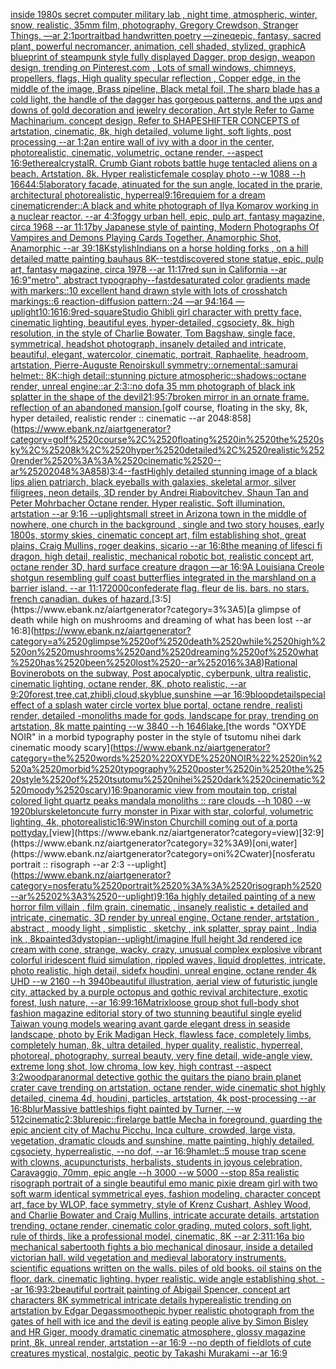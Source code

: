 [inside 1980s secret computer military lab , night time, atmospheric, winter, snow, realistic, 35mm film, photography, Gregory Crewdson, Stranger Things, —ar 2:1](https://www.ebank.nz/aiartgenerator?category=inside%25201980s%2520secret%2520computer%2520military%2520lab%2520%2C%2520night%2520time%2C%2520atmospheric%2C%2520winter%2C%2520snow%2C%2520realistic%2C%252035mm%2520film%2C%2520photography%2C%2520Gregory%2520Crewdson%2C%2520Stranger%2520Things%2C%2520%E2%80%94ar%25202%3A1)[portrait](https://www.ebank.nz/aiartgenerator?category=portrait)[bad handwritten poetry —zineq](https://www.ebank.nz/aiartgenerator?category=bad%2520handwritten%2520poetry%2520%E2%80%94zineq)[epic, fantasy, sacred plant, powerful necromancer, animation, cell shaded, stylized, graphic](https://www.ebank.nz/aiartgenerator?category=epic%2C%2520fantasy%2C%2520sacred%2520plant%2C%2520powerful%2520necromancer%2C%2520animation%2C%2520cell%2520shaded%2C%2520stylized%2C%2520graphic)[A blueprint of steampunk style fully displayed Dagger, prop design, weapon design,  trending on Pinterest.com , Lots of small windows, chimneys, propellers, flags, High quality specular reflection ,  Copper  edge, in the middle of the image, Brass pipeline,  Black metal foil,  The sharp blade has a cold light, the handle of the dagger has gorgeous patterns, and the ups and downs of gold decoration and jewelry decoration, Art style Refer to Game Machinarium.  concept design, Refer to SHAPESHIFTER CONCEPTS  of artstation, cinematic,  8k, high detailed,  volume light,  soft lights,  post processing    --ar 1:2](https://www.ebank.nz/aiartgenerator?category=A%2520blueprint%2520of%2520steampunk%2520style%2520fully%2520displayed%2520Dagger%2C%2520prop%2520design%2C%2520weapon%2520design%2C%2520%2520trending%2520on%2520Pinterest.com%2520%2C%2520Lots%2520of%2520small%2520windows%2C%2520chimneys%2C%2520propellers%2C%2520flags%2C%2520High%2520quality%2520specular%2520reflection%2520%2C%2520%2520Copper%2520%2520edge%2C%2520in%2520the%2520middle%2520of%2520the%2520image%2C%2520Brass%2520pipeline%2C%2520%2520Black%2520metal%2520foil%2C%2520%2520The%2520sharp%2520blade%2520has%2520a%2520cold%2520light%2C%2520the%2520handle%2520of%2520the%2520dagger%2520has%2520gorgeous%2520patterns%2C%2520and%2520the%2520ups%2520and%2520downs%2520of%2520gold%2520decoration%2520and%2520jewelry%2520decoration%2C%2520Art%2520style%2520Refer%2520to%2520Game%2520Machinarium.%2520%2520concept%2520design%2C%2520Refer%2520to%2520SHAPESHIFTER%2520CONCEPTS%2520%2520of%2520artstation%2C%2520cinematic%2C%2520%25208k%2C%2520high%2520detailed%2C%2520%2520volume%2520light%2C%2520%2520soft%2520lights%2C%2520%2520post%2520processing%2520%2520%2520%2520--ar%25201%3A2)[an entire wall of ivy with a door in the center, photorealistic, cinematic, volumetric, octane render, --aspect 16:9](https://www.ebank.nz/aiartgenerator?category=an%2520entire%2520wall%2520of%2520ivy%2520with%2520a%2520door%2520in%2520the%2520center%2C%2520photorealistic%2C%2520cinematic%2C%2520volumetric%2C%2520octane%2520render%2C%2520--aspect%252016%3A9)[ethereal](https://www.ebank.nz/aiartgenerator?category=ethereal)[crystal](https://www.ebank.nz/aiartgenerator?category=crystal)[R. Crumb ](https://www.ebank.nz/aiartgenerator?category=R.%2520Crumb%2520)[Giant robots battle huge tentacled aliens on a beach. Artstation. 8k. Hyper realistic](https://www.ebank.nz/aiartgenerator?category=Giant%2520robots%2520battle%2520huge%2520tentacled%2520aliens%2520on%2520a%2520beach.%2520Artstation.%25208k.%2520Hyper%2520realistic)[female cosplay photo --w 1088 --h 1664](https://www.ebank.nz/aiartgenerator?category=female%2520cosplay%2520photo%2520--w%25201088%2520--h%25201664)[4:5](https://www.ebank.nz/aiartgenerator?category=4%3A5)[laboratory facade, atinuated for the sun angle, located in the prarie, architectural photorealistic, hyperreal](https://www.ebank.nz/aiartgenerator?category=laboratory%2520facade%2C%2520atinuated%2520for%2520the%2520sun%2520angle%2C%2520located%2520in%2520the%2520prarie%2C%2520architectural%2520photorealistic%2C%2520hyperreal)[9:16](https://www.ebank.nz/aiartgenerator?category=9%3A16)[requiem for a dream cinematic](https://www.ebank.nz/aiartgenerator?category=requiem%2520for%2520a%2520dream%2520cinematic)[render::](https://www.ebank.nz/aiartgenerator?category=render%3A%3A)[A black and white photograph of Ilya Komarov working in a nuclear reactor. --ar 4:3](https://www.ebank.nz/aiartgenerator?category=A%2520black%2520and%2520white%2520photograph%2520of%2520Ilya%2520Komarov%2520working%2520in%2520a%2520nuclear%2520reactor.%2520--ar%25204%3A3)[foggy urban hell, epic, pulp art, fantasy magazine, circa 1968 --ar 11:17](https://www.ebank.nz/aiartgenerator?category=foggy%2520urban%2520hell%2C%2520epic%2C%2520pulp%2520art%2C%2520fantasy%2520magazine%2C%2520circa%25201968%2520--ar%252011%3A17)[by Japanese style of painting, Modern Photographs Of Vampires and Demons Playing Cards Together, Anamorphic Shot, Anamorphic --ar 39:1](https://www.ebank.nz/aiartgenerator?category=by%2520Japanese%2520style%2520of%2520painting%2C%2520Modern%2520Photographs%2520Of%2520Vampires%2520and%2520Demons%2520Playing%2520Cards%2520Together%2C%2520Anamorphic%2520Shot%2C%2520Anamorphic%2520--ar%252039%3A1)[8K](https://www.ebank.nz/aiartgenerator?category=8K)[stylish](https://www.ebank.nz/aiartgenerator?category=stylish)[Indians on a horse holding forks , on a hill detailed matte painting bauhaus 8K](https://www.ebank.nz/aiartgenerator?category=Indians%2520on%2520a%2520horse%2520holding%2520forks%2520%2C%2520on%2520a%2520hill%2520detailed%2520matte%2520painting%2520bauhaus%25208K)[--test](https://www.ebank.nz/aiartgenerator?category=--test)[discovered stone statue, epic, pulp art, fantasy magazine, circa 1978 --ar 11:17](https://www.ebank.nz/aiartgenerator?category=discovered%2520stone%2520statue%2C%2520epic%2C%2520pulp%2520art%2C%2520fantasy%2520magazine%2C%2520circa%25201978%2520--ar%252011%3A17)[red sun in California --ar 16:9](https://www.ebank.nz/aiartgenerator?category=red%2520sun%2520in%2520California%2520--ar%252016%3A9)["metro", abstract typography](https://www.ebank.nz/aiartgenerator?category=%22metro%22%2C%2520abstract%2520typography)[--fast](https://www.ebank.nz/aiartgenerator?category=--fast)[desaturated color gradients made with markers::10 excellent hand drawn style with lots of crosshatch markings::6 reaction-diffusion pattern::24 —ar 94:164 —uplight](https://www.ebank.nz/aiartgenerator?category=desaturated%2520color%2520gradients%2520made%2520with%2520markers%3A%3A10%2520excellent%2520hand%2520drawn%2520style%2520with%2520lots%2520of%2520crosshatch%2520markings%3A%3A6%2520reaction-diffusion%2520pattern%3A%3A24%2520%E2%80%94ar%252094%3A164%2520%E2%80%94uplight)[10:16](https://www.ebank.nz/aiartgenerator?category=10%3A16)[16:9](https://www.ebank.nz/aiartgenerator?category=16%3A9)[red-square](https://www.ebank.nz/aiartgenerator?category=red-square)[Studio Ghibli girl character with pretty face, cinematic lighting, beautiful eyes, hyper-detailed, cgsociety, 8k, high resolution, in the style of Charlie Bowater, Tom Bagshaw, single face, symmetrical, headshot photograph, insanely detailed and intricate, beautiful, elegant, watercolor, cinematic, portrait, Raphaelite, headroom, artstation, Pierre-Auguste Renoir](https://www.ebank.nz/aiartgenerator?category=Studio%2520Ghibli%2520girl%2520character%2520with%2520pretty%2520face%2C%2520cinematic%2520lighting%2C%2520beautiful%2520eyes%2C%2520hyper-detailed%2C%2520cgsociety%2C%25208k%2C%2520high%2520resolution%2C%2520in%2520the%2520style%2520of%2520Charlie%2520Bowater%2C%2520Tom%2520Bagshaw%2C%2520single%2520face%2C%2520symmetrical%2C%2520headshot%2520photograph%2C%2520insanely%2520detailed%2520and%2520intricate%2C%2520beautiful%2C%2520elegant%2C%2520watercolor%2C%2520cinematic%2C%2520portrait%2C%2520Raphaelite%2C%2520headroom%2C%2520artstation%2C%2520Pierre-Auguste%2520Renoir)[skull symmetry::ornemental::samurai helmet:: 8K::high detail::stunning picture atmospheric::shadows::octane render, unreal engine::ar 2:3::no dof](https://www.ebank.nz/aiartgenerator?category=skull%2520symmetry%3A%3Aornemental%3A%3Asamurai%2520helmet%3A%3A%25208K%3A%3Ahigh%2520detail%3A%3Astunning%2520picture%2520atmospheric%3A%3Ashadows%3A%3Aoctane%2520render%2C%2520unreal%2520engine%3A%3Aar%25202%3A3%3A%3Ano%2520dof)[a 35 mm photograph of black ink splatter in the shape of the devil](https://www.ebank.nz/aiartgenerator?category=a%252035%2520mm%2520photograph%2520of%2520black%2520ink%2520splatter%2520in%2520the%2520shape%2520of%2520the%2520devil)[21:9](https://www.ebank.nz/aiartgenerator?category=21%3A9)[5:7](https://www.ebank.nz/aiartgenerator?category=5%3A7)[broken mirror in an ornate frame. reflection of an abandoned mansion.](https://www.ebank.nz/aiartgenerator?category=broken%2520mirror%2520in%2520an%2520ornate%2520frame.%2520reflection%2520of%2520an%2520abandoned%2520mansion.)[golf course, floating in the sky, 8k, hyper detailed, realistic render :: cinematic --ar 2048:858](https://www.ebank.nz/aiartgenerator?category=golf%2520course%2C%2520floating%2520in%2520the%2520sky%2C%25208k%2C%2520hyper%2520detailed%2C%2520realistic%2520render%2520%3A%3A%2520cinematic%2520--ar%25202048%3A858)[3:4](https://www.ebank.nz/aiartgenerator?category=3%3A4)[--fast](https://www.ebank.nz/aiartgenerator?category=--fast)[Highly detailed stunning image of a black lips alien patriarch, black eyeballs with galaxies,  skeletal armor, silver filigrees, neon details, 3D render by Andrei Riabovitchev, Shaun Tan and Peter Mohrbacher Octane render. Hyper realistic. Soft illumination. artstation --ar 9:16 --uplight](https://www.ebank.nz/aiartgenerator?category=Highly%2520detailed%2520stunning%2520image%2520of%2520a%2520black%2520lips%2520alien%2520patriarch%2C%2520black%2520eyeballs%2520with%2520galaxies%2C%2520%2520skeletal%2520armor%2C%2520silver%2520filigrees%2C%2520neon%2520details%2C%25203D%2520render%2520by%2520Andrei%2520Riabovitchev%2C%2520Shaun%2520Tan%2520and%2520Peter%2520Mohrbacher%2520Octane%2520render.%2520Hyper%2520realistic.%2520Soft%2520illumination.%2520artstation%2520--ar%25209%3A16%2520--uplight)[small street in Arizona town in the middle of nowhere, one church in the background , single and two story houses, early 1800s, stormy skies, cinematic concept art, film establishing shot, great plains, Craig Mullins, roger deakins, sicario --ar 16:8](https://www.ebank.nz/aiartgenerator?category=small%2520street%2520in%2520Arizona%2520town%2520in%2520the%2520middle%2520of%2520nowhere%2C%2520one%2520church%2520in%2520the%2520background%2520%2C%2520single%2520and%2520two%2520story%2520houses%2C%2520early%25201800s%2C%2520stormy%2520skies%2C%2520cinematic%2520concept%2520art%2C%2520film%2520establishing%2520shot%2C%2520great%2520plains%2C%2520Craig%2520Mullins%2C%2520roger%2520deakins%2C%2520sicario%2520--ar%252016%3A8)[the meaning of life](https://www.ebank.nz/aiartgenerator?category=the%2520meaning%2520of%2520life)[sci fi dragon, high detail, realistic, mechanical robotic bot, realistic concept art, octane render 3D, hard surface creature dragon  —ar 16:9](https://www.ebank.nz/aiartgenerator?category=sci%2520fi%2520dragon%2C%2520high%2520detail%2C%2520realistic%2C%2520mechanical%2520robotic%2520bot%2C%2520realistic%2520concept%2520art%2C%2520octane%2520render%25203D%2C%2520hard%2520surface%2520creature%2520dragon%2520%2520%E2%80%94ar%252016%3A9)[A Louisiana Creole shotgun resembling gulf coast butterflies integrated in the marshland on a barrier island. --ar 11:17](https://www.ebank.nz/aiartgenerator?category=A%2520Louisiana%2520Creole%2520shotgun%2520resembling%2520gulf%2520coast%2520butterflies%2520integrated%2520in%2520the%2520marshland%2520on%2520a%2520barrier%2520island.%2520--ar%252011%3A17)[2000](https://www.ebank.nz/aiartgenerator?category=2000)[confederate flag. fleur de lis. bars. no stars. french canadian. dukes of hazard.](https://www.ebank.nz/aiartgenerator?category=confederate%2520flag.%2520fleur%2520de%2520lis.%2520bars.%2520no%2520stars.%2520french%2520canadian.%2520dukes%2520of%2520hazard.)[3:5](https://www.ebank.nz/aiartgenerator?category=3%3A5)[a glimpse of death while high on mushrooms and dreaming of what has been lost --ar 16:8](https://www.ebank.nz/aiartgenerator?category=a%2520glimpse%2520of%2520death%2520while%2520high%2520on%2520mushrooms%2520and%2520dreaming%2520of%2520what%2520has%2520been%2520lost%2520--ar%252016%3A8)[Rational Bovine](https://www.ebank.nz/aiartgenerator?category=Rational%2520Bovine)[robots on the subway, Post apocalyptic, cyberpunk, ultra realistic, cinematic lighting, octane render, 8K, photo realistic,  --ar 9:20](https://www.ebank.nz/aiartgenerator?category=robots%2520on%2520the%2520subway%2C%2520Post%2520apocalyptic%2C%2520cyberpunk%2C%2520ultra%2520realistic%2C%2520cinematic%2520lighting%2C%2520octane%2520render%2C%25208K%2C%2520photo%2520realistic%2C%2520%2520--ar%25209%3A20)[forest,tree,cat,zhibli,cloud,skyblue,sunshine —ar 16:9](https://www.ebank.nz/aiartgenerator?category=forest%2Ctree%2Ccat%2Czhibli%2Ccloud%2Cskyblue%2Csunshine%2520%E2%80%94ar%252016%3A9)[bloop](https://www.ebank.nz/aiartgenerator?category=bloop)[detail](https://www.ebank.nz/aiartgenerator?category=detail)[special effect of a splash water circle vortex blue portal, octane rendre, realisti render, detailed -](https://www.ebank.nz/aiartgenerator?category=special%2520effect%2520of%2520a%2520splash%2520water%2520circle%2520vortex%2520blue%2520portal%2C%2520octane%2520rendre%2C%2520realisti%2520render%2C%2520detailed%2520-)[monoliths made for gods, landscape for pray, trending on artstation, 8k matte painting --w 3840 --h 1646](https://www.ebank.nz/aiartgenerator?category=monoliths%2520made%2520for%2520gods%2C%2520landscape%2520for%2520pray%2C%2520trending%2520on%2520artstation%2C%25208k%2520matte%2520painting%2520--w%25203840%2520--h%25201646)[lake.](https://www.ebank.nz/aiartgenerator?category=lake.)[the words "OXYDE NOIR" in a morbid typography poster in the style of tsutomu nihei dark cinematic moody scary](https://www.ebank.nz/aiartgenerator?category=the%2520words%2520%22OXYDE%2520NOIR%22%2520in%2520a%2520morbid%2520typography%2520poster%2520in%2520the%2520style%2520of%2520tsutomu%2520nihei%2520dark%2520cinematic%2520moody%2520scary)[16:9](https://www.ebank.nz/aiartgenerator?category=16%3A9)[panoramic view from moutain top, cristal colored light quartz peaks mandala monoliths :: rare clouds --h 1080 --w 1920](https://www.ebank.nz/aiartgenerator?category=panoramic%2520view%2520from%2520moutain%2520top%2C%2520cristal%2520colored%2520light%2520quartz%2520peaks%2520mandala%2520monoliths%2520%3A%3A%2520rare%2520clouds%2520--h%25201080%2520--w%25201920)[blur](https://www.ebank.nz/aiartgenerator?category=blur)[skeleton](https://www.ebank.nz/aiartgenerator?category=skeleton)[cute furry monster in Pixar with star, colorful, volumetric lighting, 4k, photorealistic](https://www.ebank.nz/aiartgenerator?category=cute%2520furry%2520monster%2520in%2520Pixar%2520with%2520star%2C%2520colorful%2C%2520volumetric%2520lighting%2C%25204k%2C%2520photorealistic)[16:9](https://www.ebank.nz/aiartgenerator?category=16%3A9)[Winston Churchill coming out of a porta potty](https://www.ebank.nz/aiartgenerator?category=Winston%2520Churchill%2520coming%2520out%2520of%2520a%2520porta%2520potty)[day.](https://www.ebank.nz/aiartgenerator?category=day.)[view](https://www.ebank.nz/aiartgenerator?category=view)[32:9](https://www.ebank.nz/aiartgenerator?category=32%3A9)[oni,water](https://www.ebank.nz/aiartgenerator?category=oni%2Cwater)[nosferatu portrait :: risograph --ar 2:3 --uplight](https://www.ebank.nz/aiartgenerator?category=nosferatu%2520portrait%2520%3A%3A%2520risograph%2520--ar%25202%3A3%2520--uplight)[9:16](https://www.ebank.nz/aiartgenerator?category=9%3A16)[a highly detailed painting of a new horror film villain , film grain, cinematic , insanely realistic + detailed and intricate, cinematic, 3D render by unreal engine, Octane render, artstation , abstract , moody light , simplistic , sketchy , ink splatter, spray paint , India ink , 8k](https://www.ebank.nz/aiartgenerator?category=a%2520highly%2520detailed%2520painting%2520of%2520a%2520new%2520horror%2520film%2520villain%2520%2C%2520film%2520grain%2C%2520cinematic%2520%2C%2520insanely%2520realistic%2520%2B%2520detailed%2520and%2520intricate%2C%2520cinematic%2C%25203D%2520render%2520by%2520unreal%2520engine%2C%2520Octane%2520render%2C%2520artstation%2520%2C%2520abstract%2520%2C%2520moody%2520light%2520%2C%2520simplistic%2520%2C%2520sketchy%2520%2C%2520ink%2520splatter%2C%2520spray%2520paint%2520%2C%2520India%2520ink%2520%2C%25208k)[painted](https://www.ebank.nz/aiartgenerator?category=painted)[3](https://www.ebank.nz/aiartgenerator?category=3)[dystopian](https://www.ebank.nz/aiartgenerator?category=dystopian)[--uplight](https://www.ebank.nz/aiartgenerator?category=--uplight)[/imagine lfull height 3d rendered ice cream with cone,  strange, wacky, crazy, unusual complex explosive vibrant colorful iridescent  fluid simulation, rippled waves, liquid droplettes, intricate, photo realistic, high detail, sidefx houdini, unreal engine, octane render 4k UHD --w 2160 --h 3940](https://www.ebank.nz/aiartgenerator?category=/imagine%2520lfull%2520height%25203d%2520rendered%2520ice%2520cream%2520with%2520cone%2C%2520%2520strange%2C%2520wacky%2C%2520crazy%2C%2520unusual%2520complex%2520explosive%2520vibrant%2520colorful%2520iridescent%2520%2520fluid%2520simulation%2C%2520rippled%2520waves%2C%2520liquid%2520droplettes%2C%2520intricate%2C%2520photo%2520realistic%2C%2520high%2520detail%2C%2520sidefx%2520houdini%2C%2520unreal%2520engine%2C%2520octane%2520render%25204k%2520UHD%2520--w%25202160%2520--h%25203940)[beautiful illustration, aerial view of futuristic jungle city, attacked by a purple octopus and gothic revival architecture, exotic forest, lush nature, --ar 16:9](https://www.ebank.nz/aiartgenerator?category=beautiful%2520illustration%2C%2520aerial%2520view%2520of%2520futuristic%2520jungle%2520city%2C%2520attacked%2520by%2520a%2520purple%2520octopus%2520and%2520gothic%2520revival%2520architecture%2C%2520exotic%2520forest%2C%2520lush%2520nature%2C%2520--ar%252016%3A9)[9:16](https://www.ebank.nz/aiartgenerator?category=9%3A16)[Matrix](https://www.ebank.nz/aiartgenerator?category=Matrix)[loose group shot full-body shot fashion magazine editorial story of two stunning beautiful single eyelid Taiwan young models wearing avant garde elegant dress in seaside landscape, photo by Erik Madigan Heck, flawless face, completely limbs, completely human, 8k, ultra detailed, hyper quality, realistic, hyperreal, photoreal, photography, surreal beauty, very fine detail, wide-angle view, extreme long shot, low chroma, low key, high contrast --aspect 3:2](https://www.ebank.nz/aiartgenerator?category=loose%2520group%2520shot%2520full-body%2520shot%2520fashion%2520magazine%2520editorial%2520story%2520of%2520two%2520stunning%2520beautiful%2520single%2520eyelid%2520Taiwan%2520young%2520models%2520wearing%2520avant%2520garde%2520elegant%2520dress%2520in%2520seaside%2520landscape%2C%2520photo%2520by%2520Erik%2520Madigan%2520Heck%2C%2520flawless%2520face%2C%2520completely%2520limbs%2C%2520completely%2520human%2C%25208k%2C%2520ultra%2520detailed%2C%2520hyper%2520quality%2C%2520realistic%2C%2520hyperreal%2C%2520photoreal%2C%2520photography%2C%2520surreal%2520beauty%2C%2520very%2520fine%2520detail%2C%2520wide-angle%2520view%2C%2520extreme%2520long%2520shot%2C%2520low%2520chroma%2C%2520low%2520key%2C%2520high%2520contrast%2520--aspect%25203%3A2)[wood](https://www.ebank.nz/aiartgenerator?category=wood)[paranormal detective gothic the guitars the piano brain planet crater cave trending on artstation, octane render, wide cinematic shot highly detailed, cinema 4d, houdini, particles, artstation, 4k post-processing --ar 16:8](https://www.ebank.nz/aiartgenerator?category=paranormal%2520detective%2520gothic%2520the%2520guitars%2520the%2520piano%2520brain%2520planet%2520crater%2520cave%2520trending%2520on%2520artstation%2C%2520octane%2520render%2C%2520wide%2520cinematic%2520shot%2520highly%2520detailed%2C%2520cinema%25204d%2C%2520houdini%2C%2520particles%2C%2520artstation%2C%25204k%2520post-processing%2520--ar%252016%3A8)[blur](https://www.ebank.nz/aiartgenerator?category=blur)[Massive battleships fight painted by Turner, --w 512](https://www.ebank.nz/aiartgenerator?category=Massive%2520battleships%2520fight%2520painted%2520by%2520Turner%2C%2520--w%2520512)[cinematic](https://www.ebank.nz/aiartgenerator?category=cinematic)[2:3](https://www.ebank.nz/aiartgenerator?category=2%3A3)[blur](https://www.ebank.nz/aiartgenerator?category=blur)[epic::](https://www.ebank.nz/aiartgenerator?category=epic%3A%3A)[fire](https://www.ebank.nz/aiartgenerator?category=fire)[large battle Mecha in foreground, guarding the epic ancient city of Machu Picchu, Inca culture, crowded, large vista, vegetation, dramatic clouds and sunshine, matte painting, highly detailed, cgsociety, hyperrealistic, --no dof, --ar 16:9](https://www.ebank.nz/aiartgenerator?category=large%2520battle%2520Mecha%2520in%2520foreground%2C%2520guarding%2520the%2520epic%2520ancient%2520city%2520of%2520Machu%2520Picchu%2C%2520Inca%2520culture%2C%2520crowded%2C%2520large%2520vista%2C%2520vegetation%2C%2520dramatic%2520clouds%2520and%2520sunshine%2C%2520matte%2520painting%2C%2520highly%2520detailed%2C%2520cgsociety%2C%2520hyperrealistic%2C%2520--no%2520dof%2C%2520--ar%252016%3A9)[hamlet::5 mouse trap scene with clowns, acupuncturists, herbalists, students in joyous celebration, Caravaggio, 70mm, epic angle --h 3000 --w 5000 --stop 85](https://www.ebank.nz/aiartgenerator?category=hamlet%3A%3A5%2520mouse%2520trap%2520scene%2520with%2520clowns%2C%2520acupuncturists%2C%2520herbalists%2C%2520students%2520in%2520joyous%2520celebration%2C%2520Caravaggio%2C%252070mm%2C%2520epic%2520angle%2520--h%25203000%2520--w%25205000%2520--stop%252085)[a realistic risograph portrait of a single beautiful emo manic pixie dream girl with two soft warm identical symmetrical eyes, fashion modeling, character concept art, face by WLOP, face symmetry, style of Krenz Cushart, Ashley Wood, and Charlie Bowater and Craig Mullins, intricate accurate details, artstation trending, octane render, cinematic color grading, muted colors, soft light, rule of thirds, like a professional model, cinematic, 8K --ar 2:3](https://www.ebank.nz/aiartgenerator?category=a%2520realistic%2520risograph%2520portrait%2520of%2520a%2520single%2520beautiful%2520emo%2520manic%2520pixie%2520dream%2520girl%2520with%2520two%2520soft%2520warm%2520identical%2520symmetrical%2520eyes%2C%2520fashion%2520modeling%2C%2520character%2520concept%2520art%2C%2520face%2520by%2520WLOP%2C%2520face%2520symmetry%2C%2520style%2520of%2520Krenz%2520Cushart%2C%2520Ashley%2520Wood%2C%2520and%2520Charlie%2520Bowater%2520and%2520Craig%2520Mullins%2C%2520intricate%2520accurate%2520details%2C%2520artstation%2520trending%2C%2520octane%2520render%2C%2520cinematic%2520color%2520grading%2C%2520muted%2520colors%2C%2520soft%2520light%2C%2520rule%2520of%2520thirds%2C%2520like%2520a%2520professional%2520model%2C%2520cinematic%2C%25208K%2520--ar%25202%3A3)[11:16](https://www.ebank.nz/aiartgenerator?category=11%3A16)[a bio mechanical sabertooth fights a bio mechanical dinosaur, inside a detailed victorian hall. wild vegetation and medieval laboratory instruments. scientific equations written on the walls. piles of old books. oil stains on the floor. dark. cinematic lighting. hyper realistic. wide angle establishing shot.  --ar 16:9](https://www.ebank.nz/aiartgenerator?category=a%2520bio%2520mechanical%2520sabertooth%2520fights%2520a%2520bio%2520mechanical%2520dinosaur%2C%2520inside%2520a%2520detailed%2520victorian%2520hall.%2520wild%2520vegetation%2520and%2520medieval%2520laboratory%2520instruments.%2520scientific%2520equations%2520written%2520on%2520the%2520walls.%2520piles%2520of%2520old%2520books.%2520oil%2520stains%2520on%2520the%2520floor.%2520dark.%2520cinematic%2520lighting.%2520hyper%2520realistic.%2520wide%2520angle%2520establishing%2520shot.%2520%2520--ar%252016%3A9)[3:2](https://www.ebank.nz/aiartgenerator?category=3%3A2)[beautiful portrait painting of Abigail Spencer, concept art characters 8K symmetrical intricate details hyperealistic trending on artstation by Edgar Degas](https://www.ebank.nz/aiartgenerator?category=beautiful%2520portrait%2520painting%2520of%2520Abigail%2520Spencer%2C%2520concept%2520art%2520characters%25208K%2520symmetrical%2520intricate%2520details%2520hyperealistic%2520trending%2520on%2520artstation%2520by%2520Edgar%2520Degas)[smooth](https://www.ebank.nz/aiartgenerator?category=smooth)[epic hyper realistic photograph from the gates of hell with ice and the devil is eating people alive by Simon Bisley and HR Giger, moody dramatic cinematic atmosphere, glossy magazine print, 8k, unreal render, artstation --ar 16:9 --no depth of field](https://www.ebank.nz/aiartgenerator?category=epic%2520hyper%2520realistic%2520photograph%2520from%2520the%2520gates%2520of%2520hell%2520with%2520ice%2520and%2520the%2520devil%2520is%2520eating%2520people%2520alive%2520by%2520Simon%2520Bisley%2520and%2520HR%2520Giger%2C%2520moody%2520dramatic%2520cinematic%2520atmosphere%2C%2520glossy%2520magazine%2520print%2C%25208k%2C%2520unreal%2520render%2C%2520artstation%2520--ar%252016%3A9%2520--no%2520depth%2520of%2520field)[lots of cute creatures mystical, nostalgic, peotic by Takashi Murakami --ar 16:9](https://www.ebank.nz/aiartgenerator?category=lots%2520of%2520cute%2520creatures%2520mystical%2C%2520nostalgic%2C%2520peotic%2520by%2520Takashi%2520Murakami%2520--ar%252016%3A9)
